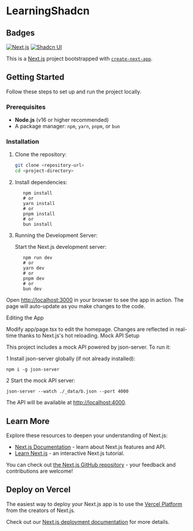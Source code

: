 # LearningShadcn

## Badges

[![Next.js](https://img.shields.io/badge/Next.js-%23000000.svg?style=for-the-badge&logo=next.js&logoColor=white)](https://nextjs.org)
[![Shadcn UI](https://img.shields.io/badge/Shadcn_UI-%23121011.svg?style=for-the-badge&logo=react&logoColor=white)](https://ui.shadcn.com)

This is a [Next.js](https://nextjs.org) project bootstrapped with [`create-next-app`](https://nextjs.org/docs/app/api-reference/cli/create-next-app).

## Getting Started

Follow these steps to set up and run the project locally.

### Prerequisites

- **Node.js** (v16 or higher recommended)
- A package manager: `npm`, `yarn`, `pnpm`, or `bun`

### Installation

1. Clone the repository:

   ```bash
   git clone <repository-url>
   cd <project-directory>
   ```

2. Install dependencies:

   ```node
      npm install
      # or
      yarn install
      # or
      pnpm install
      # or
      bun install
   ```

3. Running the Development Server:

   Start the Next.js development server:

   ```node
      npm run dev
      # or
      yarn dev
      # or
      pnpm dev
      # or
      bun dev
   ```

Open [http://localhost:3000](http://localhost:3000) in your browser to see the app in action. The page will auto-update as you make changes to the code.

Editing the App

Modify app/page.tsx to edit the homepage.
Changes are reflected in real-time thanks to Next.js's hot reloading.
Mock API Setup

This project includes a mock API powered by json-server. To run it:

1 Install json-server globally (if not already installed):

```node
npm i -g json-server
```

2 Start the mock API server:

```node
json-server --watch ./_data/b.json --port 4000
```

The API will be available at [http://localhost:4000](http://localhost:4000).

## Learn More

Explore these resources to deepen your understanding of Next.js:

- [Next.js Documentation](https://nextjs.org/docs) - learn about Next.js features and API.
- [Learn Next.js](https://nextjs.org/learn) - an interactive Next.js tutorial.

You can check out [the Next.js GitHub repository](https://github.com/vercel/next.js) - your feedback and contributions are welcome!

## Deploy on Vercel

The easiest way to deploy your Next.js app is to use the [Vercel Platform](https://vercel.com/new?utm_medium=default-template&filter=next.js&utm_source=create-next-app&utm_campaign=create-next-app-readme) from the creators of Next.js.

Check out our [Next.js deployment documentation](https://nextjs.org/docs/app/building-your-application/deploying) for more details.
